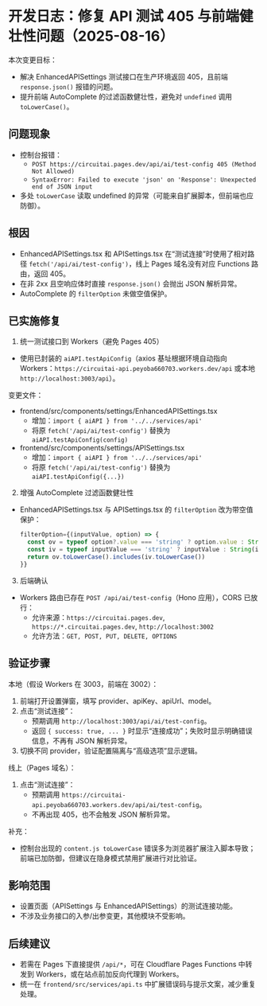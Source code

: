 # 开发日志：修复 API 测试 405 与前端健壮性问题（2025-08-16）

本次变更目标：
- 解决 EnhancedAPISettings 测试接口在生产环境返回 405，且前端 `response.json()` 报错的问题。
- 提升前端 AutoComplete 的过滤函数健壮性，避免对 `undefined` 调用 `toLowerCase()`。

## 问题现象

- 控制台报错：
  - `POST https://circuitai.pages.dev/api/ai/test-config 405 (Method Not Allowed)`
  - `SyntaxError: Failed to execute 'json' on 'Response': Unexpected end of JSON input`
- 多处 `toLowerCase` 读取 undefined 的异常（可能来自扩展脚本，但前端也应防御）。

## 根因

- EnhancedAPISettings.tsx 和 APISettings.tsx 在“测试连接”时使用了相对路径 `fetch('/api/ai/test-config')`，线上 Pages 域名没有对应 Functions 路由，返回 405。
- 在非 2xx 且空响应体时直接 `response.json()` 会抛出 JSON 解析异常。
- AutoComplete 的 `filterOption` 未做空值保护。

## 已实施修复

1) 统一测试接口到 Workers（避免 Pages 405）
- 使用已封装的 `aiAPI.testApiConfig`（axios 基址根据环境自动指向 Workers：`https://circuitai-api.peyoba660703.workers.dev/api` 或本地 `http://localhost:3003/api`）。

变更文件：
- frontend/src/components/settings/EnhancedAPISettings.tsx
  - 增加：`import { aiAPI } from '../../services/api'`
  - 将原 `fetch('/api/ai/test-config')` 替换为 `aiAPI.testApiConfig(config)`
- frontend/src/components/settings/APISettings.tsx
  - 增加：`import { aiAPI } from '../../services/api'`
  - 将原 `fetch('/api/ai/test-config')` 替换为 `aiAPI.testApiConfig({...})`

2) 增强 AutoComplete 过滤函数健壮性
- EnhancedAPISettings.tsx 与 APISettings.tsx 的 `filterOption` 改为带空值保护：
  ```ts
  filterOption={(inputValue, option) => {
    const ov = typeof option?.value === 'string' ? option.value : String(option?.value ?? '')
    const iv = typeof inputValue === 'string' ? inputValue : String(inputValue ?? '')
    return ov.toLowerCase().includes(iv.toLowerCase())
  }}
  ```

3) 后端确认
- Workers 路由已存在 `POST /api/ai/test-config`（Hono 应用），CORS 已放行：
  - 允许来源：`https://circuitai.pages.dev`, `https://*.circuitai.pages.dev`, `http://localhost:3002`
  - 允许方法：`GET, POST, PUT, DELETE, OPTIONS`

## 验证步骤

本地（假设 Workers 在 3003，前端在 3002）：
1. 前端打开设置弹窗，填写 provider、apiKey、apiUrl、model。
2. 点击“测试连接”：
   - 预期调用 `http://localhost:3003/api/ai/test-config`。
   - 返回 `{ success: true, ... }` 时显示“连接成功”；失败时显示明确错误信息，不再有 JSON 解析异常。
3. 切换不同 provider，验证配置隔离与“高级选项”显示逻辑。

线上（Pages 域名）：
1. 点击“测试连接”：
   - 预期调用 `https://circuitai-api.peyoba660703.workers.dev/api/ai/test-config`。
   - 不再出现 405，也不会触发 JSON 解析异常。

补充：
- 控制台出现的 `content.js toLowerCase` 错误多为浏览器扩展注入脚本导致；前端已加防御，但建议在隐身模式禁用扩展进行对比验证。

## 影响范围

- 设置页面（APISettings 与 EnhancedAPISettings）的测试连接功能。
- 不涉及业务接口的入参/出参变更，其他模块不受影响。

## 后续建议

- 若需在 Pages 下直接提供 `/api/*`，可在 Cloudflare Pages Functions 中转发到 Workers，或在站点前加反向代理到 Workers。
- 统一在 `frontend/src/services/api.ts` 中扩展错误码与提示文案，减少重复处理。